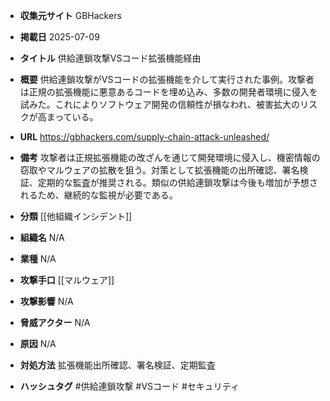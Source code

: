 - **収集元サイト**
GBHackers

- **掲載日**
2025-07-09

- **タイトル**
供給連鎖攻撃VSコード拡張機能経由

- **概要**
供給連鎖攻撃がVSコードの拡張機能を介して実行された事例。攻撃者は正規の拡張機能に悪意あるコードを埋め込み、多数の開発者環境に侵入を試みた。これによりソフトウェア開発の信頼性が損なわれ、被害拡大のリスクが高まっている。

- **URL**
https://gbhackers.com/supply-chain-attack-unleashed/

- **備考**
攻撃者は正規拡張機能の改ざんを通じて開発環境に侵入し、機密情報の窃取やマルウェアの拡散を狙う。対策として拡張機能の出所確認、署名検証、定期的な監査が推奨される。類似の供給連鎖攻撃は今後も増加が予想されるため、継続的な監視が必要である。

- **分類**
[[他組織インシデント]]

- **組織名**
N/A

- **業種**
N/A

- **攻撃手口**
[[マルウェア]]

- **攻撃影響**
N/A

- **脅威アクター**
N/A

- **原因**
N/A

- **対処方法**
拡張機能出所確認、署名検証、定期監査

- **ハッシュタグ**
#供給連鎖攻撃 #VSコード #セキュリティ
